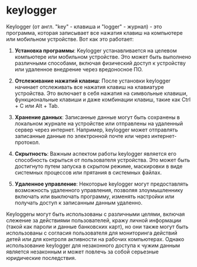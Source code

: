 # keylogger
Keylogger (от англ. "key" - клавиша и "logger" - журнал) - это программа, которая записывает все нажатия клавиш на компьютере или мобильном устройстве. Вот как это работает:

1. **Установка программы**: Keylogger устанавливается на целевом компьютере или мобильном устройстве. Это может быть выполнено различными способами, включая физический доступ к устройству или удаленное внедрение через вредоносное ПО.

2. **Отслеживание нажатий клавиш**: После установки keylogger начинает отслеживать все нажатия клавиш на клавиатуре устройства. Это включает в себя нажатия на символьные клавиши, функциональные клавиши и даже комбинации клавиш, такие как Ctrl + C или Alt + Tab.

3. **Хранение данных**: Записанные данные могут быть сохранены в локальном журнале на устройстве или отправлены на удаленный сервер через интернет. Например, keylogger может отправлять записанные данные по электронной почте или через интернет-протокол.

4. **Скрытность**: Важным аспектом работы keylogger является его способность скрыться от пользователя устройства. Это может быть достигнуто путем запуска в скрытом режиме, маскировки в виде системных процессов или прятания в системных файлах.

5. **Удаленное управление**: Некоторые keylogger могут предоставлять возможность удаленного управления, позволяя злоумышленнику включать или выключать программу, изменять настройки или получать доступ к записанным данным удаленно.

Keyloggerы могут быть использованы с различными целями, включая слежение за действиями пользователей, кражу личной информации (такой как пароли и данные банковских карт), но они также могут быть использованы с согласия пользователя для мониторинга действий детей или для контроля активности на рабочих компьютерах. Однако использование keylogger для незаконного доступа к чужим данным является незаконным и может повлечь за собой серьезные юридические последствия.
